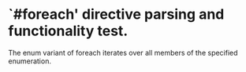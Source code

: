 `#foreach' directive parsing and functionality test.
====================================================

The enum variant of foreach iterates over all members of the specified enumeration.
